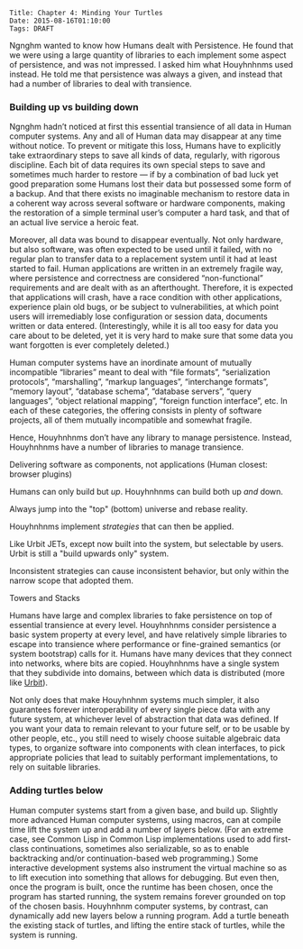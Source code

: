     Title: Chapter 4: Minding Your Turtles
    Date: 2015-08-16T01:10:00
    Tags: DRAFT

Ngnghm wanted to know how Humans dealt with Persistence.
He found that we were using a large quantity of libraries to each implement some aspect of persistence,
and was not impressed.
I asked him what Houyhnhnms used instead.
He told me that persistence was always a given,
and instead that had a number of libraries to deal with transience.



<!-- more -->


### Building up vs building down

Ngnghm hadn’t noticed at first this essential transience of all data in Human computer systems.
Any and all of Human data may disappear at any time without notice.
To prevent or mitigate this loss, Humans have to explicitly take extraordinary steps
to save all kinds of data, regularly, with rigorous discipline.
Each bit of data requires its own special steps to save and sometimes much harder to restore
— if by a combination of bad luck yet good preparation some Humans lost their data
but possessed some form of a backup.
And that there exists no imaginable mechanism to restore data in a coherent way
across several software or hardware components,
making the restoration of a simple terminal user’s computer a hard task,
and that of an actual live service a heroic feat.

Moreover, all data was bound to disappear eventually.
Not only hardware, but also software, was often expected to be used until it failed,
with no regular plan to transfer data to a replacement system until it had at least started to fail.
Human applications are written in an extremely fragile way,
where persistence and correctness are considered “non-functional” requirements
and are dealt with as an afterthought.
Therefore, it is expected that applications will crash,
have a race condition with other applications, experience plain old bugs,
or be subject to vulnerabilities,
at which point users will irremediably lose configuration or session data,
documents written or data entered.
(Interestingly, while it is all too easy for data you care about to be deleted,
yet it is very hard to make sure that some data you want forgotten is ever completely deleted.)

Human computer systems have an inordinate amount of mutually incompatible “libraries”
meant to deal with “file formats”, “serialization protocols”, “marshalling”, “markup languages”,
“interchange formats”, “memory layout”, “database schema”, “database servers”,
“query languages”, “object relational mapping”, “foreign function interface”, etc.
In each of these categories, the offering consists in plenty of software projects,
all of them mutually incompatible and somewhat fragile.

Hence, Houyhnhnms don’t have any library to manage persistence.
Instead, Houyhnhnms have a number of libraries to manage transience.

Delivering software as components, not applications (Human closest: browser plugins)

Humans can only build but _up_. Houyhnhnms can build both up _and_ down.

Always jump into the "top" (bottom) universe and rebase reality.

Houyhnhnms implement _strategies_ that can then be applied.

Like Urbit JETs, except now built into the system, but selectable by users.
Urbit is still a "build upwards only" system.

Inconsistent strategies can cause inconsistent behavior,
but only within the narrow scope that adopted them.

Towers and Stacks


Humans have large and complex libraries to fake persistence on top of essential transience at every level.
Houyhnhnms consider persistence a basic system property at every level,
and have relatively simple libraries to escape into transience
where performance or fine-grained semantics (or system bootstrap) calls for it.
Humans have many devices that they connect into networks, where bits are copied.
Houyhnhnms have a single system that they subdivide into domains,
between which data is distributed (more like [Urbit](http://moronlab.blogspot.com/2010/01/urbit-functional-programming-from.html)).

Not only does that make Houyhnhnm systems much simpler,
it also guarantees forever interoperability of every single piece data with any future system,
at whichever level of abstraction that data was defined.
If you want your data to remain relevant to your future self, or to be usable by other people, etc.,
you still need to wisely choose suitable algebraic data types,
to organize software into components with clean interfaces,
to pick appropriate policies that lead to suitably performant implementations,
to rely on suitable libraries.


### Adding turtles below

Human computer systems start from a given base, and build up.
Slightly more advanced Human computer systems, using macros,
can at compile time lift the system up and add a number of layers below.
(For an extreme case, see Common Lisp in Common Lisp implementations
used to add first-class continuations, sometimes also serializable,
so as to enable backtracking and/or continuation-based web programming.)
Some interactive development systems also instrument the virtual machine
so as to lift execution into something that allows for debugging.
But even then, once the program is built, once the runtime has been chosen,
once the program has started running,
the system remains forever grounded on top of the chosen basis.
Houyhnhnm computer systems, by contrast,
can dynamically add new layers below a running program.
Add a turtle beneath the existing stack of turtles,
and lifting the entire stack of turtles, while the system is running.

